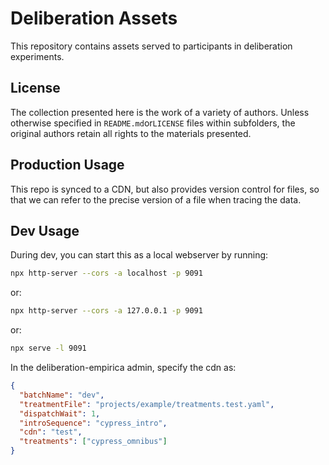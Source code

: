 # Deliberation Assets
This repository contains assets served to participants in deliberation experiments.

## License
The collection presented here is the work of a variety of authors. Unless otherwise specified in `README.md`or`LICENSE` files within subfolders, the original authors retain all rights to the materials presented.


## Production Usage

This repo is synced to a CDN, but also provides version control for files, so that
we can refer to the precise version of a file when tracing the data.

## Dev Usage

During dev, you can start this as a local webserver by running:

```bash
npx http-server --cors -a localhost -p 9091
```
or:

```bash
npx http-server --cors -a 127.0.0.1 -p 9091
```

or:

```bash
npx serve -l 9091
```

In the deliberation-empirica admin, specify the cdn as:
```json
{
  "batchName": "dev",
  "treatmentFile": "projects/example/treatments.test.yaml",
  "dispatchWait": 1,
  "introSequence": "cypress_intro",
  "cdn": "test",
  "treatments": ["cypress_omnibus"]
}
```
